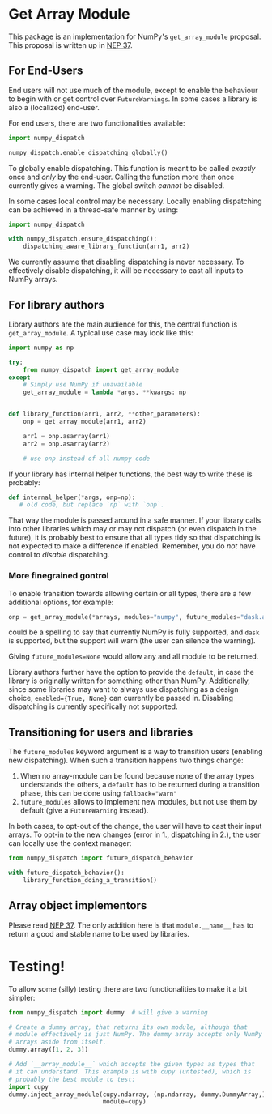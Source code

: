 # Get Array Module

This package is an implementation for NumPy's `get_array_module` proposal.
This proposal is written up in [NEP 37](https://numpy.org/neps/nep-0037-array-module.html).

## For End-Users

End users will not use much of the module, except to enable the behaviour
to begin with or get control over `FutureWarnings`.
In some cases a library is also a (localized) end-user.

For end users, there are two functionalities available:
```python
import numpy_dispatch

numpy_dispatch.enable_dispatching_globally()
```
To globally enable dispatching. This function is meant to be called
*exactly* once and *only* by the end-user.
Calling the function more than once currently gives a warning.
The global switch *cannot* be disabled.

In some cases local control may be necessary. Locally enabling dispatching
can be achieved in a thread-safe manner by using:
```python
import numpy_dispatch

with numpy_dispatch.ensure_dispatching():
    dispatching_aware_library_function(arr1, arr2)
```
We currently assume that disabling dispatching is never necessary.
To effectively disable dispatching, it will be necessary to cast all inputs
to NumPy arrays.


## For library authors

Library authors are the main audience for this, the central function
is `get_array_module`. A typical use case may look like this:

```python
import numpy as np

try:
    from numpy_dispatch import get_array_module
except
    # Simply use NumPy if unavailable
    get_array_module = lambda *args, **kwargs: np


def library_function(arr1, arr2, **other_parameters):
    onp = get_array_module(arr1, arr2)

    arr1 = onp.asarray(arr1)
    arr2 = onp.asarray(arr2)

    # use onp instead of all numpy code
```

If your library has internal helper functions, the best way to write these
is probably:
```python
def internal_helper(*args, onp=np):
   # old code, but replace `np` with `onp`.
```
That way the module is passed around in a safe manner. If your library calls
into other libraries which may or may not dispatch (or even dispatch in the
future), it is probably best to ensure that all types tidy so that dispatching
is not expected to make a difference if enabled.
Remember, you do _not_ have control to _disable_ dispatching.


### More finegrained gontrol

To enable transition towards allowing certain or all types, there are a few
additional options, for example:
```python
onp = get_array_module(*arrays, modules="numpy", future_modules="dask.array")
```
could be a spelling to say that currently NumPy is fully supported, and `dask`
is supported, but the support will warn (the user can silence the warning).

Giving `future_modules=None` would allow any and all module to be returned.

Library authors further have the option to provide the `default`, in case the
library is originally written for something other than NumPy.
Additionally, since some libraries may want to always use dispatching as
a design choice, `enabled={True, None}` can currently be passed in.
Disabling dispatching is currently specifically not supported.


## Transitioning for users and libraries

The `future_modules` keyword argument is a way to transition users (enabling
new dispatching).
When such a transition happens two things change:

1. When no array-module can be found because none of the array types
   understands the others, a `default` has to be returned during
   a transition phase, this can be done using `fallback="warn"`
2. `future_modules` allows to implement new modules, but not use them
   by default (give a `FutureWarning` instead).

In both cases, to opt-out of the change, the user will have to cast their
input arrays.
To opt-in to the new changes (error in 1., dispatching in 2.), the user
can locally use the context manager:
```python
from numpy_dispatch import future_dispatch_behavior

with future_dispatch_behavior():
    library_function_doing_a_transition()
```


## Array object implementors

Please read [NEP 37](https://numpy.org/neps/nep-0037-array-module.html).
The only addition here is that `module.__name__` has to return a good
and stable name to be used by libraries.


# Testing!

To allow some (silly) testing there are two functionalities to make it
a bit simpler:

```python
from numpy_dispatch import dummy  # will give a warning

# Create a dummy array, that returns its own module, although that
# module effectively is just NumPy. The dummy array accepts only NumPy
# arrays aside from itself.
dummy.array([1, 2, 3])

# Add `__array_module__` which accepts the given types as types that
# it can understand. This example is with cupy (untested), which is
# probably the best module to test:
import cupy
dummy.inject_array_module(cupy.ndarray, (np.ndarray, dummy.DummyArray,),
                          module=cupy)
```
